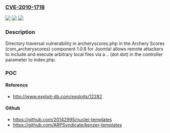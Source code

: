 ### [CVE-2010-1718](https://cve.mitre.org/cgi-bin/cvename.cgi?name=CVE-2010-1718)
![](https://img.shields.io/static/v1?label=Product&message=n%2Fa&color=blue)
![](https://img.shields.io/static/v1?label=Version&message=n%2Fa&color=blue)
![](https://img.shields.io/static/v1?label=Vulnerability&message=n%2Fa&color=brighgreen)

### Description

Directory traversal vulnerability in archeryscores.php in the Archery Scores (com_archeryscores) component 1.0.6 for Joomla! allows remote attackers to include and execute arbitrary local files via a .. (dot dot) in the controller parameter to index.php.

### POC

#### Reference
- http://www.exploit-db.com/exploits/12282

#### Github
- https://github.com/20142995/nuclei-templates
- https://github.com/ARPSyndicate/kenzer-templates

